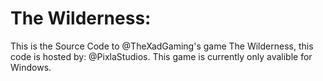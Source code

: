# The Wilderness:
This is the Source Code to @TheXadGaming's game The Wilderness, this code is hosted by: @PixlaStudios. This game is currently only avalible for Windows.
